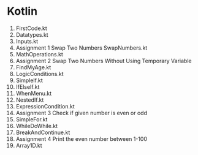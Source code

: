 # Kotlin

1. FirstCode.kt
2. Datatypes.kt
3. Inputs.kt
4. Assignment 1 Swap Two Numbers SwapNumbers.kt
5. MathOperations.kt
6. Assignment 2 Swap Two Numbers Without Using Temporary Variable
7. FindMyAge.kt
8. LogicConditions.kt
9. SimpleIf.kt
10. IfElseIf.kt
11. WhenMenu.kt
12. NestedIf.kt
13. ExpressionCondition.kt
14. Assignment 3 Check if given number is even or odd
15. SimpleFor.kt
16. WhileDoWhile.kt
17. BreakAndContinue.kt
18. Assignment 4 Print the even number between 1-100
19. Array1D.kt